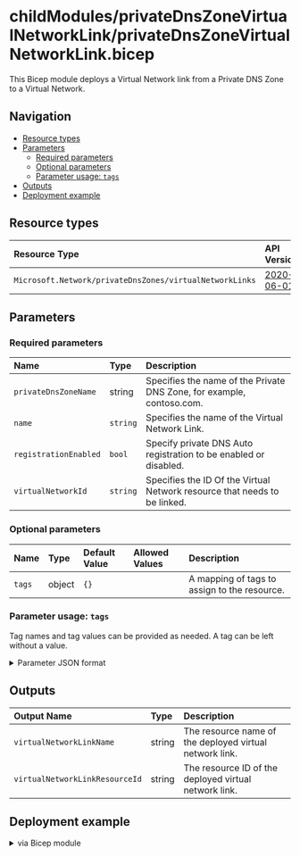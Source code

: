 # childModules/privateDnsZoneVirtualNetworkLink/privateDnsZoneVirtualNetworkLink.bicep<!-- omit in toc -->

This Bicep module deploys a Virtual Network link from a Private DNS Zone to a Virtual Network.

## Navigation <!-- omit in toc -->

- [Resource types](#resource-types)
- [Parameters](#parameters)
  - [Required parameters](#required-parameters)
  - [Optional parameters](#optional-parameters)
  - [Parameter usage: `tags`](#parameter-usage-tags)
- [Outputs](#outputs)
- [Deployment example](#deployment-example)
  
## Resource types

| Resource Type | API Version |
| :-- | :-- |
| `Microsoft.Network/privateDnsZones/virtualNetworkLinks` | [2020-06-01](https://docs.microsoft.com/en-us/azure/templates/Microsoft.Network/2020-06-01/privateDnsZones/virtualNetworkLinks) |

## Parameters

### Required parameters

|  Name | Type | Description |
| :-- | :-- | :-- |
| `privateDnsZoneName` | string |  Specifies the name of the Private DNS Zone, for example, contoso.com. |
| `name` | `string` |  Specifies the name of the Virtual Network Link. |
| `registrationEnabled` | `bool` |  Specify private DNS Auto registration to be enabled or disabled. |
| `virtualNetworkId` | `string` | Specifies the ID Of the Virtual Network resource that needs to be linked. |

### Optional parameters

| Name | Type | Default Value | Allowed Values | Description |
| :-- | :-- | :-- | :-- | :-- |
| `tags` | object | `{}` |  | A mapping of tags to assign to the resource. |

<p>

### Parameter usage: `tags`

Tag names and tag values can be provided as needed. A tag can be left without a value.

<details>

<summary>Parameter JSON format</summary>

```json
"tags": {
    "value": {
        "Environment": "Test",
        "Contact": "sample.user@custcompany.net",
        "CostCenter": "8844",
        "ServiceName": "BackendServiceXYZ",
        "Role": "BackendXYZ"
    }
}
```

</details>
</p>

## Outputs

| Output Name | Type | Description |
| :-- | :-- | :-- |
| `virtualNetworkLinkName` | string | The resource name of the deployed virtual network link. |
| `virtualNetworkLinkResourceId` | string | The resource ID of the deployed virtual network link. |

## Deployment example

<p>
<details>

<summary>via Bicep module</summary>

```bicep
module privateDnsZoneVirtualNetworkLinkHub '../../childModules/privateDnsZoneVirtualNetworkLink/privateDnsZoneVirtualNetworkLink.bicep' = {
  scope: exampleResourceGroup
  name: 'virtualNetworkLinkHub-deployment'
  params: {
    privateDnsZoneName: 'dcsprivatednszone.com'
    name: 'aaa-cnty-t-eune-vnet-hub-vnetlink'
    tags: {
      Environment: 'Test'
      Contact: 'sample.user@custcompany.net'
      CostCenter: '8844'
      ServiceName: 'BackendServiceXYZ'
      Role: 'BackendXYZ'
    }
    registrationEnabled: true
    virtualNetworkId: '/subscriptions/aaaabbbb-1234-3456-5678-xxxxyyyyzzzz/resourceGroups/<examplersg>/providers/Microsoft.Network/virtualNetworks/aaa-cnty-t-eune-vnet-hub'
  }
}
```

</details>
</p>